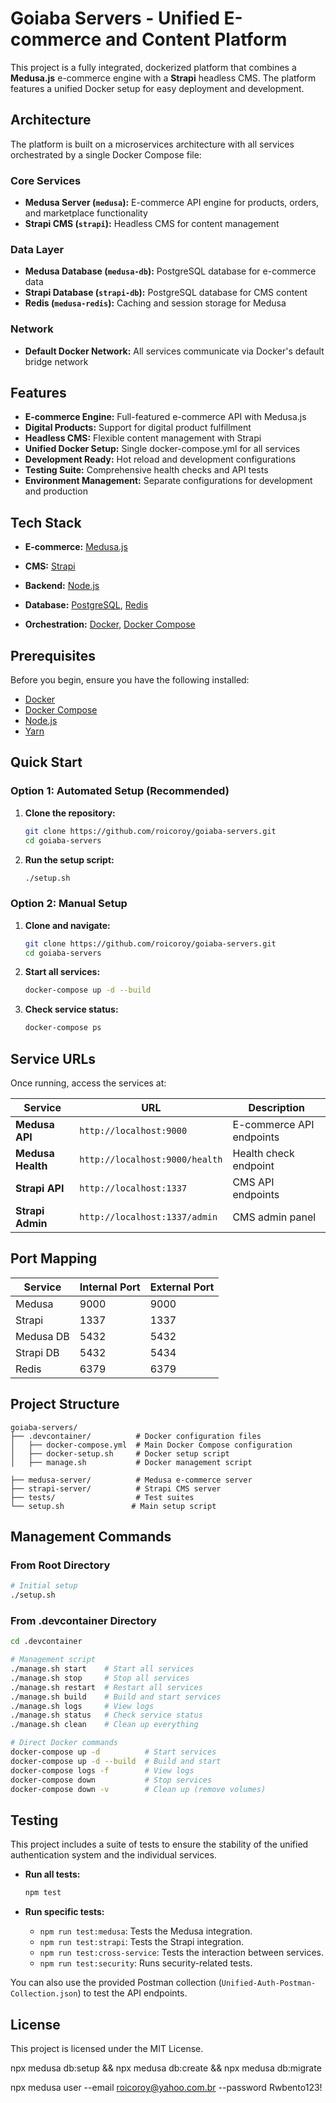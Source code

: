 # Goiaba Servers - Unified E-commerce and Content Platform

This project is a fully integrated, dockerized platform that combines a **Medusa.js** e-commerce engine with a **Strapi** headless CMS. The platform features a unified Docker setup for easy deployment and development.

## Architecture

The platform is built on a microservices architecture with all services orchestrated by a single Docker Compose file:

### Core Services

- **Medusa Server (`medusa`):** E-commerce API engine for products, orders, and marketplace functionality
- **Strapi CMS (`strapi`):** Headless CMS for content management


### Data Layer

- **Medusa Database (`medusa-db`):** PostgreSQL database for e-commerce data
- **Strapi Database (`strapi-db`):** PostgreSQL database for CMS content
- **Redis (`medusa-redis`):** Caching and session storage for Medusa

### Network

- **Default Docker Network:** All services communicate via Docker's default bridge network

## Features

- **E-commerce Engine:** Full-featured e-commerce API with Medusa.js
- **Digital Products:** Support for digital product fulfillment
- **Headless CMS:** Flexible content management with Strapi
- **Unified Docker Setup:** Single docker-compose.yml for all services
- **Development Ready:** Hot reload and development configurations
- **Testing Suite:** Comprehensive health checks and API tests
- **Environment Management:** Separate configurations for development and production

## Tech Stack

- **E-commerce:** [Medusa.js](https://medusajs.com/)
- **CMS:** [Strapi](https://strapi.io/)
- **Backend:** [Node.js](https://nodejs.org/)
- **Database:** [PostgreSQL](https://www.postgresql.org/), [Redis](https://redis.io/)

- **Orchestration:** [Docker](https://www.docker.com/), [Docker Compose](https://docs.docker.com/compose/)

## Prerequisites

Before you begin, ensure you have the following installed:

- [Docker](https://www.docker.com/get-started)
- [Docker Compose](https://docs.docker.com/compose/install/)
- [Node.js](https://nodejs.org/en/download/)
- [Yarn](https://classic.yarnpkg.com/en/docs/install/)

## Quick Start

### Option 1: Automated Setup (Recommended)

1. **Clone the repository:**

   ```bash
   git clone https://github.com/roicoroy/goiaba-servers.git
   cd goiaba-servers
   ```

2. **Run the setup script:**
   ```bash
   ./setup.sh
   ```

### Option 2: Manual Setup

1. **Clone and navigate:**

   ```bash
   git clone https://github.com/roicoroy/goiaba-servers.git
   cd goiaba-servers
   ```

2. **Start all services:**

   ```bash
   docker-compose up -d --build
   ```

3. **Check service status:**
   ```bash
   docker-compose ps
   ```

## Service URLs

Once running, access the services at:

| Service           | URL                            | Description              |
| ----------------- | ------------------------------ | ------------------------ |
| **Medusa API**    | `http://localhost:9000`        | E-commerce API endpoints |
| **Medusa Health** | `http://localhost:9000/health` | Health check endpoint    |
| **Strapi API**    | `http://localhost:1337`        | CMS API endpoints        |
| **Strapi Admin**  | `http://localhost:1337/admin`  | CMS admin panel          |


## Port Mapping

| Service   | Internal Port | External Port |
| --------- | ------------- | ------------- |
| Medusa    | 9000          | 9000          |
| Strapi    | 1337          | 1337          |
| Medusa DB | 5432          | 5432          |
| Strapi DB | 5432          | 5434          |
| Redis     | 6379          | 6379          |


## Project Structure

```
goiaba-servers/
├── .devcontainer/          # Docker configuration files
│   ├── docker-compose.yml  # Main Docker Compose configuration
│   ├── docker-setup.sh     # Docker setup script
│   ├── manage.sh           # Docker management script

├── medusa-server/          # Medusa e-commerce server
├── strapi-server/          # Strapi CMS server
├── tests/                  # Test suites
└── setup.sh               # Main setup script
```

## Management Commands

### From Root Directory
```bash
# Initial setup
./setup.sh
```

### From .devcontainer Directory
```bash
cd .devcontainer

# Management script
./manage.sh start    # Start all services
./manage.sh stop     # Stop all services
./manage.sh restart  # Restart all services
./manage.sh build    # Build and start services
./manage.sh logs     # View logs
./manage.sh status   # Check service status
./manage.sh clean    # Clean up everything

# Direct Docker commands
docker-compose up -d          # Start services
docker-compose up -d --build  # Build and start
docker-compose logs -f        # View logs
docker-compose down           # Stop services
docker-compose down -v        # Clean up (remove volumes)
```

## Testing

This project includes a suite of tests to ensure the stability of the unified authentication system and the individual services.

- **Run all tests:**

  ```bash
  npm test
  ```

- **Run specific tests:**

  - `npm run test:medusa`: Tests the Medusa integration.
  - `npm run test:strapi`: Tests the Strapi integration.
  - `npm run test:cross-service`: Tests the interaction between services.
  - `npm run test:security`: Runs security-related tests.

You can also use the provided Postman collection (`Unified-Auth-Postman-Collection.json`) to test the API endpoints.

## License

This project is licensed under the MIT License.

npx medusa db:setup && npx medusa db:create && npx medusa db:migrate

npx medusa user --email roicoroy@yahoo.com.br --password Rwbento123!

